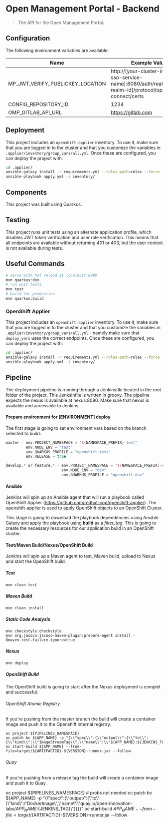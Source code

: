 # Open Management Portal - Backend

> The API for the Open Management Portal.

## Configuration

The following environment variables are available:

| Name | Example Value | Required |
|------|---------------|----------|
| MP_JWT_VERIFY_PUBLICKEY_LOCATION | http://[your-cluster-internal-sso-service-name]:8080/auth/realms/[your-realm-id]/protocol/openid-connect/certs | True |
| CONFIG_REPOSITORY_ID |  1234             |  True        |
| OMP_GITLAB_API_URL   | https://gitlab.com | True |

## Deployment

This project includes an `openshift-applier` inventory. To use it, make sure that you are logged in to the cluster and that you customize the variables in `.applier/inventory/group_vars/all.yml`. Once these are configured, you can deploy the project with:

```bash
cd .applier/
ansible-galaxy install -r requirements.yml --roles-path=roles --force
ansible-playbook apply.yml -i inventory/
```

## Components

This project was built using Quarkus.

## Testing

This project runs unit tests using an alternate application profile, which disables JWT token verification and user role verification. This means that all endpoints are available without returning 401 or 403, but the user context is not available during tests.

## Useful Commands

``` bash
# serve with hot reload at localhost:8080
mvn quarkus:dev
# run unit tests
mvn test
# build for production
mvn quarkus:build
```

### OpenShift Applier

This project includes an `openshift-applier` inventory. To use it, make sure that you are logged in to the cluster and that you customize the variables in `.applier/inventory/group_vars/all.yml` - namely make sure that `deploy_vars` uses the correct endpoints. Once these are configured, you can deploy the project with:

```bash
cd .applier/
ansible-galaxy install -r requirements.yml --roles-path=roles --force
ansible-playbook apply.yml -i inventory/
```


## Pipeline

The deployment pipeline is running through a Jenkinsfile located in the root folder of the project. This Jenksinfile is written in groovy.
The pipeline expects the nexus is available at nexus:8080. Make sure that nexus is available and accessible to Jenkins.

#### Prepare environment for [ENVIRONMENT] deploy

The first stage is going to set environment vars based on the branch selected to build:

```groovy
master - env.PROJECT_NAMESPACE = "${NAMESPACE_PREFIX}-test"
         env.NODE_ENV = "test"
         env.QUARKUS_PROFILE = "openshift-test"
         env.RELEASE = true

develop.* or feature.* - env.PROJECT_NAMESPACE = "${NAMESPACE_PREFIX}-dev"
                         env.NODE_ENV = "dev"
                         env.QUARKUS_PROFILE = "openshift-dev"
```

#### Ansible

Jenkins will spin up an Ansible agent that will run a playbook called OpenShift Applier (https://github.com/redhat-cop/openshift-applier). The openshift-applier is used to apply OpenShift objects to an OpenShift Cluster. 

This stage is going to download the playbook dependencies using Ansible Galaxy and apply the playbook using **build** as a *filter_tag*. This is going to create the necessary resources for our application build in an OpenShift cluster. 

#### Test/Maven Build/Nexus/OpenShift Build

Jenkins will spin up a Maven agent to test, Maven build, upload to Nexus and start the OpenShift build.

##### Test

```
mvn clean test
```

##### Maven Build

```
mvn clean install
```

##### Static Code Analysis

```
mvn checkstyle:checkstyle
mvn org.jacoco:jacoco-maven-plugin:prepare-agent install -Dmaven.test.failure.ignore=true
```

##### Nexus

```
mvn deploy
```

##### OpenShift Build

The OpenShift build is going to start after the Nexus deployment is complet and successful.

###### OpenShift Atomic Registry

If you're pushing from the master branch the build will create a container image and push it to the Openshift internal registry.

```
oc project ${PIPELINES_NAMESPACE}
oc patch bc ${APP_NAME} -p "{\\"spec\\":{\\"output\\":{\\"to\\":{\\"kind\\":\\"ImageStreamTag\\",\\"name\\":\\"${APP_NAME}:${JENKINS_TAG}\\"}}}}"
oc start-build ${APP_NAME} --from-file=target/${ARTIFACTID}-${VERSION}-runner.jar --follow
```

###### Quay

If you're pushing from a release tag the build will create a container image and push it to Quay.

oc project ${PIPELINES_NAMESPACE} # probs not needed
oc patch bc ${APP_NAME} -p "{\\"spec\\":{\\"output\\":{\\"to\\":{\\"kind\\":\\"DockerImage\\",\\"name\\":\\"quay.io/open-innovation-labs/${APP_NAME}:${JENKINS_TAG}\\"}}}}"
oc start-build ${APP_NAME} --from-file=target/${ARTIFACTID}-${VERSION}-runner.jar --follow